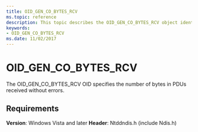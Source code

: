 ```yaml
---
title: OID_GEN_CO_BYTES_RCV
ms.topic: reference
description: This topic describes the OID_GEN_CO_BYTES_RCV object identifier (OID).
keywords:
- OID_GEN_CO_BYTES_RCV
ms.date: 11/02/2017
---
```


# OID_GEN_CO_BYTES_RCV

The OID_GEN_CO_BYTES_RCV OID specifies the number of bytes in PDUs received without errors.

## Requirements

**Version**: Windows Vista and later
**Header**: Ntddndis.h (include Ndis.h)

